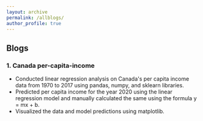 ```yaml
---
layout: archive
permalink: /allblogs/
author_profile: true
---
```


<h2> Blogs </h2>

### 1. Canada per-capita-income

- Conducted linear regression analysis on Canada's per capita income data from 1970 to 2017 using pandas, numpy, and sklearn libraries.
- Predicted per capita income for the year 2020 using the linear regression model and manually calculated the same using the formula y = mx + b.
- Visualized the data and model predictions using matplotlib.

